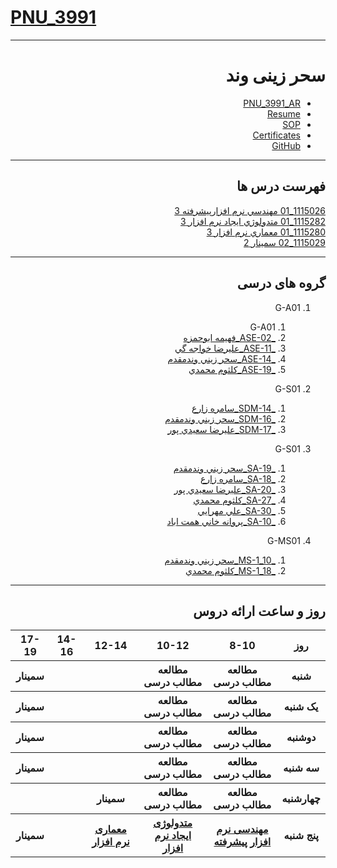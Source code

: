 # [PNU_3991](https://github.com/AliRazavi-edu/PNU_3991#TOC)

<div dir="rtl">
     
---------

# سحر زینی وند
- [PNU_3991_AR](https://github.com/saharzeinivand/PNU_3991_AR)
- [Resume](https://saharzeinivand.github.io/Resume/) 
- [SOP](https://saharzeinivand.github.io/SOP/)
- [Certificates](https://saharzeinivand.github.io/Certificates/)
- [GitHub](https://github.com/saharzeinivand)

------------------
## فهرست درس ها  

[1115026_01	مهندسي نرم افزارپيشرفته	3](https://github.com/saharzeinivand/PNU_3991_AR/tree/main/AdvancedSoftwareEngineering)
<br>
[1115282_01	متدولوژي ايجاد نرم افزار	3](https://github.com/saharzeinivand/PNU_3991_AR/tree/main/SoftwareDevelopmentMethodologies)
<br>
[1115280_01	معماري نرم افزار	3](https://github.com/saharzeinivand/PNU_3991_AR/tree/main/SoftwareArchitecture)
<br>
[1115029_02	سمينار	2](https://github.com/saharzeinivand/PNU_3991_AR/tree/main/MscSeminar-1)

--------------
## گروه های درسی

1. G-A01
     1. G-A01
    1. [_ASE-02_فهيمه ابوحمزه](https://github.com/AliRazavi-edu/PNU_3991/tree/master/_MSc/AdvancedSoftwareEngineering/02_%D9%81%D9%87%D9%8A%D9%85%D9%87%20%D8%A7%D8%A8%D9%88%D8%AD%D9%85%D8%B2%D9%87)
    1. [_ASE-11_عليرضا خواجه گي](https://github.com/AliRazavi-edu/PNU_3991/tree/master/_MSc/AdvancedSoftwareEngineering/11_%D8%B9%D9%84%D9%8A%D8%B1%D8%B6%D8%A7%20%D8%AE%D9%88%D8%A7%D8%AC%D9%87%20%DA%AF%D9%8A)
    1. [_ASE-14_سحر زيني وندمقدم](https://github.com/AliRazavi-edu/PNU_3991/tree/master/_MSc/AdvancedSoftwareEngineering/14_%D8%B3%D8%AD%D8%B1%20%D8%B2%D9%8A%D9%86%D9%8A%20%D9%88%D9%86%D8%AF%D9%85%D9%82%D8%AF%D9%85)       
    1. [_ASE-19_كلثوم محمدي](https://github.com/AliRazavi-edu/PNU_3991/tree/master/_MSc/AdvancedSoftwareEngineering/19_%D9%83%D9%84%D8%AB%D9%88%D9%85%20%D9%85%D8%AD%D9%85%D8%AF%D9%8A)
 
 2. G-S01
      1. [_SDM-14_سامره زارع](https://github.com/AliRazavi-edu/PNU_3991/tree/master/_MSc/SoftwareDevelopmentMethodologies/14_%D8%B3%D8%A7%D9%85%D8%B1%D9%87%20%D8%B2%D8%A7%D8%B1%D8%B9)
    1. [_SDM-16_سحر زيني وندمقدم](https://github.com/AliRazavi-edu/PNU_3991/tree/master/_MSc/SoftwareDevelopmentMethodologies/16_%D8%B3%D8%AD%D8%B1%20%D8%B2%D9%8A%D9%86%D9%8A%20%D9%88%D9%86%D8%AF%D9%85%D9%82%D8%AF%D9%85)         
    1. [_SDM-17_عليرضا سعيدي پور](https://github.com/AliRazavi-edu/PNU_3991/tree/master/_MSc/SoftwareDevelopmentMethodologies/17_%D8%B9%D9%84%D9%8A%D8%B1%D8%B6%D8%A7%20%D8%B3%D8%B9%D9%8A%D8%AF%D9%8A%20%D9%BE%D9%88%D8%B1) 
       
3. G-S01
    1. [_SA-19_سحر زيني وندمقدم](https://github.com/AliRazavi-edu/PNU_3991/tree/master/_MSc/SoftwareArchitecture/19_%D8%B3%D8%AD%D8%B1%20%D8%B2%D9%8A%D9%86%D9%8A%20%D9%88%D9%86%D8%AF%D9%85%D9%82%D8%AF%D9%85)    
    1. [_SA-18_سامره زارع](https://github.com/AliRazavi-edu/PNU_3991/tree/master/_MSc/SoftwareArchitecture/18_%D8%B3%D8%A7%D9%85%D8%B1%D9%87%20%D8%B2%D8%A7%D8%B1%D8%B9)    
    1. [_SA-20_عليرضا سعيدي پور](https://github.com/AliRazavi-edu/PNU_3991/tree/master/_MSc/SoftwareArchitecture/20_%D8%B9%D9%84%D9%8A%D8%B1%D8%B6%D8%A7%20%D8%B3%D8%B9%D9%8A%D8%AF%D9%8A%20%D9%BE%D9%88%D8%B1)    
    1. [_SA-27_كلثوم محمدي](https://github.com/AliRazavi-edu/PNU_3991/tree/master/_MSc/SoftwareArchitecture/27_%D9%83%D9%84%D8%AB%D9%88%D9%85%20%D9%85%D8%AD%D9%85%D8%AF%D9%8A) 
    1. [_SA-30_علي مهرايي](https://github.com/AliRazavi-edu/PNU_3991/tree/master/_MSc/SoftwareArchitecture/30_%D8%B9%D9%84%D9%8A%20%D9%85%D9%87%D8%B1%D8%A7%D9%8A%D9%8A) 
     1. [_SA-10_پروانه خاني همت اباد](https://github.com/AliRazavi-edu/PNU_3991/tree/master/_MSc/SoftwareArchitecture/10_%D9%BE%D8%B1%D9%88%D8%A7%D9%86%D9%87%20%D8%AE%D8%A7%D9%86%D9%8A%20%D9%87%D9%85%D8%AA%20%D8%A7%D8%A8%D8%A7%D8%AF)          
    
4. G-MS01
     1. [_MS-1_10_سحر زيني وندمقدم](https://github.com/AliRazavi-edu/PNU_3991/tree/master/_MSc/Seminar/1115029_02/10_%D8%B3%D8%AD%D8%B1%20%D8%B2%D9%8A%D9%86%D9%8A%20%D9%88%D9%86%D8%AF%D9%85%D9%82%D8%AF%D9%85)          
    1. [_MS-1_18_كلثوم محمدي](https://github.com/AliRazavi-edu/PNU_3991/tree/master/_MSc/Seminar/1115029_02/18_%D9%83%D9%84%D8%AB%D9%88%D9%85%20%D9%85%D8%AD%D9%85%D8%AF%D9%8A) 
------------------
<div dir="center">
     
## روز و ساعت ارائه دروس

</dive>

<div dir="ltr">
     
<table style="width:100%">
  <tr>
    <th >17-19</th>
    <th >14-16</th>
    <th >12-14</th>
    <th>10-12</th>
    <th>8-10</th>
    <th>روز</th>
  </tr>
  <tr>
    <th >سمینار</th>
    <th ></th>
    <th ></th>
    <th>مطالعه مطالب درسی</th>
    <th>مطالعه مطالب درسی</th>
    <th>شنبه</th>
  </tr>
   <tr>
    <th >سمینار</th>
    <th ></th>
    <th></th>
    <th>مطالعه مطالب درسی</th>
    <th >مطالعه مطالب درسی</th>
    <th>یک شنبه</th>
  </tr>
   <tr>
     <th >سمینار</th>
     <th ></th>
     <th></th>
     <th>مطالعه مطالب درسی</th>
    <th >مطالعه مطالب درسی</th>   
    <th>دوشنبه</th>
  </tr>
   <tr>
    <th >سمینار</th>
    <th ></th>
    <th></th>
    <th>مطالعه مطالب درسی</th>
    <th >مطالعه مطالب درسی</th>
    <th>سه شنبه</th>
  </tr>
   <tr>
    <th ></th>
    <th ></th>
    <th>سمینار</th>
    <th>مطالعه مطالب درسی</th>
    <th>مطالعه مطالب درسی</th>
    <th>چهارشنبه</th>
  </tr>
   <tr>
    <th >سمینار</th>
     <th ></th>
     <th ><a  href="https://github.com/AliRazavi-edu/PNU_3991/tree/master/_MSc/SoftwareArchitecture">معماری نرم افزار</a></th>
     <th><a  href="https://github.com/AliRazavi-edu/PNU_3991/tree/master/_MSc/SoftwareDevelopmentMethodologies">متدولوژی ایجاد نرم افزار</a></th>
    <th><a href="https://github.com/AliRazavi-edu/PNU_3991/tree/master/_MSc/AdvancedSoftwareEngineering">مهندسی نرم افزار پیشرفته</a></th>
    <th>پنج شنبه</th>
  </tr>
</table>
     
   </div>

</div>
